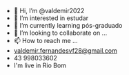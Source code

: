 - 👋 Hi, I’m @valdemir2022
- 👀 I’m interested in estudar
- 🌱 I’m currently learning pós-graduado
- 💞️ I’m looking to collaborate on ...
- 📫 How to reach me ...
- valdemir.fernandesvf28@gmail.com
- 43 998033602
- I'm live in Rio Bom

<!---
valdemir2022/valdemir2022 is a ✨ special ✨ repository because its `README.md` (this file) appears on your GitHub profile.
You can click the Preview link to take a look at your changes.
--->
